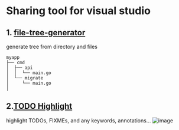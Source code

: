 # Sharing tool for visual studio

## 1. [file-tree-generator](https://marketplace.visualstudio.com/items?itemName=Shinotatwu-DS.file-tree-generator)
generate tree from directory and files
```
myapp
├── cmd
│  ├── api
│  │  └── main.go
│  └── migrate
│     └── main.go
│
```
## 2.[TODO Highlight](https://marketplace.visualstudio.com/items?itemName=wayou.vscode-todo-highlight)
highlight TODOs, FIXMEs, and any keywords, annotations...
![image](https://user-images.githubusercontent.com/113830395/218318825-70e7e66a-cfea-4151-8004-6cdb6c73adc1.png)
